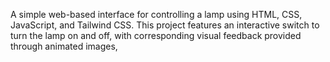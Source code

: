 A simple web-based interface for controlling a lamp using HTML, CSS, JavaScript, and Tailwind CSS. This project features an interactive switch to turn the lamp on and off, with corresponding visual feedback provided through animated images,
